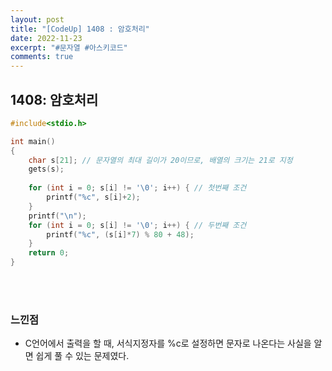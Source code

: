 ```yaml
---
layout: post
title: "[CodeUp] 1408 : 암호처리"
date: 2022-11-23
excerpt: "#문자열 #아스키코드"
comments: true
---
```


## 1408: 암호처리 <br>

```C
#include<stdio.h>

int main() 
{
	char s[21]; // 문자열의 최대 길이가 20이므로, 배열의 크기는 21로 지정
    gets(s);
    
    for (int i = 0; s[i] != '\0'; i++) { // 첫번째 조건
    	printf("%c", s[i]+2);
	}
	printf("\n");
    for (int i = 0; s[i] != '\0'; i++) { // 두번째 조건
    	printf("%c", (s[i]*7) % 80 + 48);
	}
    return 0;
}
```
<br>
<br>


### 느낀점 <br>
* C언어에서 출력을 할 때, 서식지정자를 %c로 설정하면 문자로 나온다는 사실을 알면 쉽게 풀 수 있는 문제였다.
